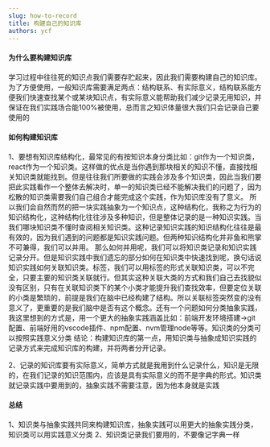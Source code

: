 ```yaml
---
slug: how-to-record
title: 构建自己的知识库
authors: ycf
---
```


#### 为什么要构建知识库

学习过程中往往死的知识点我们需要存贮起来，因此我们需要构建自己的知识库。为了方便使用，一般知识库需要满足两点：结构联系、有实际意义，结构联系能方便我们快速查找某个或某块知识点，有实际意义能帮助我们减少记录无用知识，并保证在我们实践场合能100%被使用，总而言之知识体量很大我们只会记录自己要使用的

#### 如何构建知识库

1、要想有知识库结构化，最常见的有按知识本身分类比如：git作为一个知识类，react作为一个知识类。这样做的优点是当你遇到那块相关的知识不懂，直接找相关知识类就能找到。但是往往我们所要做的实践会涉及多个知识类，因此当我们要把此实践看作一个整体去解决时，单一的知识类已经不能解决我们的问题了，因为松散的知识类需要我们自己组合才能完成这个实践，作为知识库没有了意义。
所以我们会自然而然的把一块实践抽象为一个知识点，这种结构化，我称之为行为的知识结构化，这种结构化往往涉及多种知识，但是整体记录的是一种知识实践。当我们哪块知识类不懂时查阅相关知识类。这种记录知识实践的知识结构化往往是最有效的，因为我们遇到的问题都是知识实践问题。但两种知识结构化并非鱼和熊掌不可兼得，我们可以并用。
那么如何并用呢，我们可以将知识类记录和知识实践记录分开。但是知识实践中我们遗忘的部分如何在知识类中快速找到呢，换句话说知识实践如何关联知识类。标签，我们可以用标签的形式关联知识类，可以不完全，只要主要的知识类关联就行。但其实这种关联大类的方式和我们自己去找貌似没有区别，只有在关联知识类下的某个小类才能提升我们查找效率，但要定位关联的小类是繁琐的，前提是我们在脑中已经构建了结构。所以关联标签突然变的没有意义了，更重要的是我们脑中是否有这个概念。还有一个问题如何分类抽象实践，我这里想到的方式是，用一个更大的抽象实践涵盖比如：前端开发环境搭建->git配置、前端好用的vscode插件、npm配置、nvm管理node等等。知识类的分类可以按照实践意义分类
结论：构建知识库的第一点，用知识类与抽象成知识实践的记录方式来完成知识库的构建，并将两者分开记录。

2、记录的知识库要有实际意义，简单方式就是我用到什么记录什么，知识是无限的，在我们记录的知识范围内，应该是具有实际意义的而不是字典的形式。知识类就记录实践中要用到的，抽象实践不需要注意，因为他本身就是实践


#### 总结

1、知识类与抽象实践共同来构建知识库，抽象实践可以用更大的抽象实践分类，知识类可以用实践意义分类
2、知识类记录我们要用的，不要像记字典一样
